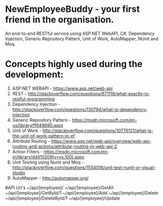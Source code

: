 # NewEmployeeBuddy - your first friend in the organisation.
An end-to-end RESTful service using ASP.NET WebAPI, C#, Dependency Injection, Generic Repository Pattern, Unit of Work, AutoMapper, NUnit and Moq.  

# Concepts highly used during the development:
1. ASP.NET WEBAPI - https://www.asp.net/web-api
2. REST - http://stackoverflow.com/questions/671118/what-exactly-is-restful-programming
3. Dependency Injection - http://stackoverflow.com/questions/130794/what-is-dependency-injection
4. Generic Repository Pattern - https://msdn.microsoft.com/en-us/library/ff649690.aspx
5. Unit of Work - http://stackoverflow.com/questions/10776121/what-is-the-unit-of-work-pattern-in-ef
6. Attribute Routing - https://www.asp.net/web-api/overview/web-api-routing-and-actions/attribute-routing-in-web-api-2
7. Action Filters - https://msdn.microsoft.com/en-in/library/dd410209(v=vs.100).aspx
8. Unit Testing using Nunit and Moq - http://stackoverflow.com/questions/1554018/unit-test-nunit-or-visual-studio
9. AutoMapper - http://automapper.org/

#API Url's
~/api/[employee]/
~/api/[employee]/GetAll
~/api/[employee]/GetById/1
~/api/[employee]/Add
~/api/[employee]/Delete
~/api/[employee]/DeleteById/1
~/api/[employee]/Update
